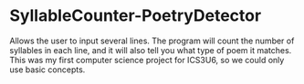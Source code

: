 # SyllableCounter-PoetryDetector
Allows the user to input several lines. The program will count the number of syllables in each line, and it will also tell you what type of poem it matches. This was my first computer science project for ICS3U6, so we could only use basic concepts.
